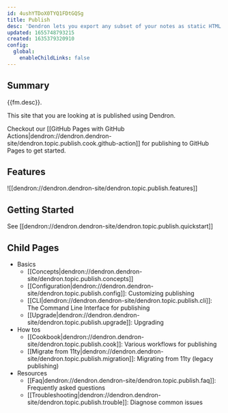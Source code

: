 ```yaml
---
id: 4ushYTDoX0TYQ1FDtGQSg
title: Publish
desc: 'Dendron lets you export any subset of your notes as static HTML via a custom nextjs template'
updated: 1655748793215
created: 1635379320910
config:
  global:
    enableChildLinks: false
---
```


## Summary

{{fm.desc}}.

This site that you are looking at is published using Dendron. 

Checkout our [[GitHub Pages with GitHub Actions|dendron://dendron.dendron-site/dendron.topic.publish.cook.github-action]] for publishing to GitHub Pages to get started.

## Features
![[dendron://dendron.dendron-site/dendron.topic.publish.features]]

## Getting Started
See [[dendron://dendron.dendron-site/dendron.topic.publish.quickstart]]

## Child Pages
- Basics
  - [[Concepts|dendron://dendron.dendron-site/dendron.topic.publish.concepts]]
  - [[Configuration|dendron://dendron.dendron-site/dendron.topic.publish.config]]: Customizing publishing
  - [[CLI|dendron://dendron.dendron-site/dendron.topic.publish.cli]]: The Command Line Interface for publishing
  - [[Upgrade|dendron://dendron.dendron-site/dendron.topic.publish.upgrade]]: Upgrading 
- How tos
  - [[Cookbook|dendron://dendron.dendron-site/dendron.topic.publish.cook]]: Various workflows for publishing
  - [[Migrate from 11ty|dendron://dendron.dendron-site/dendron.topic.publish.migration]]: Migrating from 11ty (legacy publishing)
- Resources
  - [[Faq|dendron://dendron.dendron-site/dendron.topic.publish.faq]]: Frequently asked questions
  - [[Troubleshooting|dendron://dendron.dendron-site/dendron.topic.publish.trouble]]: Diagnose common issues
